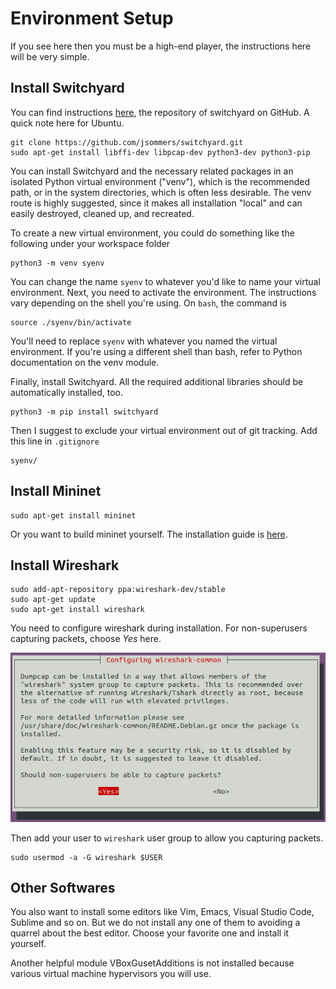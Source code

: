 # Environment Setup

If you see here then you must be a high-end player, the instructions here will be very simple.

## Install Switchyard

You can find instructions [here](https://github.com/jsommers/switchyard), the repository of switchyard on GitHub. A quick note here for Ubuntu.

```
git clone https://github.com/jsommers/switchyard.git
sudo apt-get install libffi-dev libpcap-dev python3-dev python3-pip
```

You can install Switchyard and the necessary related packages in an isolated Python virtual environment ("venv"), which is the recommended path, or in the system directories, which is often less desirable. The venv route is highly suggested, since it makes all installation "local" and can easily destroyed, cleaned up, and recreated.

To create a new virtual environment, you could do something like the following under your workspace folder

```
python3 -m venv syenv
```

You can change the name `syenv` to whatever you'd like to name your virtual environment. Next, you need to activate the environment. The instructions vary depending on the shell you're using. On `bash`, the command is

```
source ./syenv/bin/activate
```

You'll need to replace `syenv` with whatever you named the virtual environment. If you're using a different shell than bash, refer to Python documentation on the venv module.

Finally, install Switchyard. All the required additional libraries should be automatically installed, too.

```
python3 -m pip install switchyard
```

Then I suggest to exclude your virtual environment out of git tracking. Add this line in `.gitignore`

```
syenv/
```

## Install Mininet

```
sudo apt-get install mininet
```

Or you want to build mininet yourself. The installation guide is [here](http://mininet.org/download/).

## Install Wireshark

```
sudo add-apt-repository ppa:wireshark-dev/stable
sudo apt-get update
sudo apt-get install wireshark
```

You need to configure wireshark during installation. For non-superusers capturing packets, choose *Yes* here.

![configure-wireshark](assets/configure-wireshark.png)

Then add your user to `wireshark` user group to allow you capturing packets.

```
sudo usermod -a -G wireshark $USER
```

## Other Softwares

You also want to install some editors like Vim, Emacs, Visual Studio Code, Sublime and so on. But we do not install any one of them to avoiding a quarrel about the best editor. Choose your favorite one and install it yourself.

Another helpful module VBoxGusetAdditions is not installed because various virtual machine hypervisors you will use.
